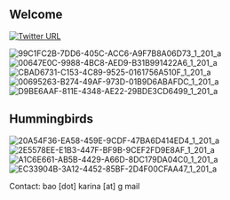 ## Welcome

[![Twitter URL](https://img.shields.io/twitter/url/https/twitter.com/repkarinabao.svg?style=social&label=Follow%20%40repkarinabao)](https://twitter.com/repkarinabao)

![99C1FC2B-7DD6-405C-ACC6-A9F7B8A06D73_1_201_a](https://github.com/karinabao/skills-github-pages/assets/39714767/1d76c6dd-a308-4181-ab65-8e887e49b0a3)
![00647E0C-9988-4BC8-AED9-B31B991422A6_1_201_a](https://github.com/karinabao/skills-github-pages/assets/39714767/efbfc041-129f-45a2-8bdb-bf04edf8425b)
![CBAD6731-C153-4C89-9525-0161756A510F_1_201_a](https://github.com/karinabao/skills-github-pages/assets/39714767/1b13b95b-9c53-47d4-b22d-d2edcc7a9070)
![00695263-B274-49AF-973D-01B9D6ABAFDC_1_201_a](https://github.com/karinabao/skills-github-pages/assets/39714767/42533e4e-2f02-49a7-b83e-0e418059584c)
![D9BE6AAF-811E-4348-AE22-29BDE3CD6499_1_201_a](https://github.com/karinabao/skills-github-pages/assets/39714767/8eaa57d5-1013-47aa-b911-2ab828d3a50d)
## Hummingbirds
![20A54F36-EA58-459E-9CDF-47BA6D414ED4_1_201_a](https://github.com/karinabao/skills-github-pages/assets/39714767/1ee81fab-0c19-4a20-8711-df62ee6ad004)
![2E5578EE-E1B3-447F-BF9B-9CEF2FD9E8AF_1_201_a](https://github.com/karinabao/skills-github-pages/assets/39714767/1877d5df-b73a-4146-b9ac-0e8200d4cca4)
![A1C6E661-AB5B-4429-A66D-8DC179DA04C0_1_201_a](https://github.com/karinabao/skills-github-pages/assets/39714767/ef3dc988-03db-4cee-94d1-b00897f2a037)
![EC33904B-3A12-4452-85BF-2D4F00CFAA47_1_201_a](https://github.com/karinabao/skills-github-pages/assets/39714767/27ad0a16-8fb9-44c0-8f6b-ef015e3e91c3)

Contact: bao [dot] karina [at] g mail
